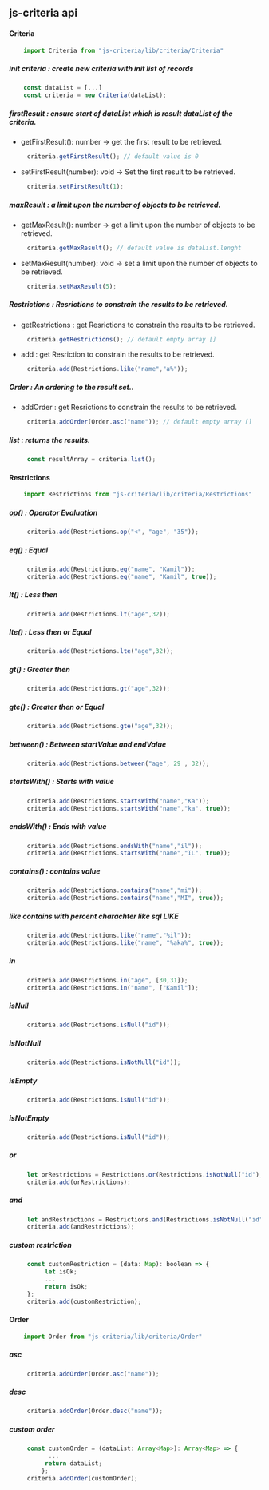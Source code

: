 ## js-criteria api

#### Criteria 

```javascript
    import Criteria from "js-criteria/lib/criteria/Criteria" 
```

##### init criteria : create new criteria with init list of records

```javascript
    const dataList = [...]
    const criteria = new Criteria(dataList);
```

##### firstResult : ensure start of dataList which is result dataList of the criteria.

* getFirstResult(): number -> get the first result to be retrieved.

```javascript
     criteria.getFirstResult(); // default value is 0
```   

* setFirstResult(number): void -> Set the first result to be retrieved.   
```javascript
     criteria.setFirstResult(1);
```   
 
##### maxResult : a limit upon the number of objects to be retrieved.

* getMaxResult(): number -> get a limit upon the number of objects to be retrieved.

```javascript
     criteria.getMaxResult(); // default value is dataList.lenght
```   

* setMaxResult(number): void -> set a limit upon the number of objects to be retrieved.

```javascript
     criteria.setMaxResult(5);
```   

##### Restrictions : Resrictions to constrain the results to be retrieved.

* getRestrictions : get Resrictions to constrain the results to be retrieved.

```javascript
     criteria.getRestrictions(); // default empty array []
```   

* add : get Resriction to constrain the results to be retrieved.   

```javascript
     criteria.add(Restrictions.like("name","a%"));
```   
 
##### Order : An ordering to the result set..
 
* addOrder : get Resrictions to constrain the results to be retrieved.

```javascript
     criteria.addOrder(Order.asc("name")); // default empty array []
```   


##### list : returns the results.

```javascript
     const resultArray = criteria.list();
```   



#### Restrictions 

```javascript
    import Restrictions from "js-criteria/lib/criteria/Restrictions" 
```
 
##### op() : Operator Evaluation

```javascript
     criteria.add(Restrictions.op("<", "age", "35"));
```  

##### eq() : Equal

```javascript
     criteria.add(Restrictions.eq("name", "Kamil"));
     criteria.add(Restrictions.eq("name", "Kamil", true));
```  

##### lt() : Less then

```javascript
     criteria.add(Restrictions.lt("age",32));
```  

##### lte() : Less then or Equal

```javascript
     criteria.add(Restrictions.lte("age",32));
```  

##### gt() : Greater then

```javascript
     criteria.add(Restrictions.gt("age",32));
```  

##### gte() : Greater then or Equal

```javascript
     criteria.add(Restrictions.gte("age",32));
```  

##### between() : Between startValue and endValue

```javascript
     criteria.add(Restrictions.between("age", 29 , 32));
```  

##### startsWith() : Starts with value

```javascript
     criteria.add(Restrictions.startsWith("name","Ka"));
     criteria.add(Restrictions.startsWith("name","ka", true));
```  

##### endsWith() : Ends with value

```javascript
     criteria.add(Restrictions.endsWith("name","il"));
     criteria.add(Restrictions.startsWith("name","IL", true));
```  

##### contains() : contains value

```javascript
     criteria.add(Restrictions.contains("name","mi"));
     criteria.add(Restrictions.contains("name","MI", true));
```  



##### like contains with percent charachter like sql LIKE 

```javascript
     criteria.add(Restrictions.like("name","%il"));
     criteria.add(Restrictions.like("name", "%aka%", true));
```  


##### in

```javascript
     criteria.add(Restrictions.in("age", [30,31]);
     criteria.add(Restrictions.in("name", ["Kamil"]);
```  

##### isNull
 
```javascript
     criteria.add(Restrictions.isNull("id"));
``` 

##### isNotNull
 
```javascript
     criteria.add(Restrictions.isNotNull("id"));
``` 

##### isEmpty
 
```javascript
     criteria.add(Restrictions.isNull("id"));
``` 

##### isNotEmpty
 
```javascript
     criteria.add(Restrictions.isNull("id"));
``` 

##### or 

```javascript
     let orRestrictions = Restrictions.or(Restrictions.isNotNull("id"), Restrictions.ilike("name","%a%");
     criteria.add(orRestrictions);
``` 

##### and

```javascript
     let andRestrictions = Restrictions.and(Restrictions.isNotNull("id"), Restrictions.ilike("name","%a%");
     criteria.add(andRestrictions);
``` 


##### custom restriction

```javascript
     const customRestriction = (data: Map): boolean => {
          let isOk;
          ...
          return isOk;
     };
     criteria.add(customRestriction);
``` 


#### Order

```javascript
    import Order from "js-criteria/lib/criteria/Order" 
```

##### asc

```javascript
     criteria.addOrder(Order.asc("name"));
```

##### desc 

```javascript
     criteria.addOrder(Order.desc("name"));
``` 


##### custom order

```javascript
     const customOrder = (dataList: Array<Map>): Array<Map> => {
           ...
          return dataList;
         };
     criteria.addOrder(customOrder);
``` 

